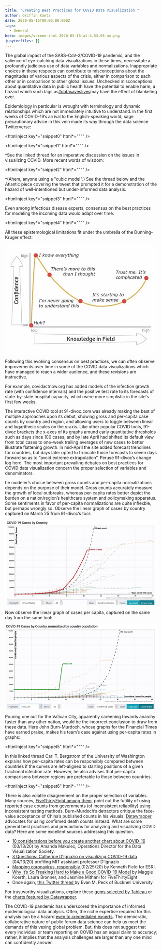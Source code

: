 ```yaml
---
title: "Creating Best Practices for COVID Data Visualization "
author: Griffin Kantz
date: 2020-05-15T00:00:00.000Z
tags:
  - General
hero: images/screen-shot-2020-05-15-at-4.53.05-am.png
jupyterfiles: []
---
```

The global impact of the SARS-CoV-2/COVID-19 pandemic, and the salience of eye-catching data visualizations in these times, necessitate a profoundly judicious use of data variables and normalizations. Inappropriate choices in these respects can contribute to misconceptions about the magnitudes of various aspects of the crisis, either in comparison to each other or in comparison to other global issues. Unchecked misconceptions about quantitative data in public health have the potential to enable harm, a hazard which such tags as[\#datasaveslives](https://twitter.com/hashtag/datasaveslives?lang=en)may have the effect of blanketing over.

Epidemiology in particular is wrought with terminology and dynamic relationships which are not immediately intuitive to understand. In the first weeks of COVID-19’s arrival to the English-speaking world, sage precautionary advice in this vein made its way through the data science Twitterverse:

<htmlinject key*\="snippet0" html*="""" />

<htmlinject key*\="snippet1" html*="""" />

^See the linked thread for an imperative discussion on the issues in visualizing COVID. More recent words of wisdom:

<htmlinject key*\="snippet2" html*="""" />

^(Ahem, anyone using a "cubic model".) See the thread below and the Atlantic piece covering the tweet that prompted it for a demonstration of the hazard of well-intentioned but under-informed data analysis.

<htmlinject key*\="snippet3" html*="""" />

Even among infectious disease experts, consensus on the best practices for modeling the incoming data would adapt over time:

<htmlinject key*\="snippet4" html*="""" />

All these epistemological limitations fit under the umbrella of the Dunning-Kruger effect:

![Dunning-Kruger Effect](images/image1.jpg "Dunning-Kruger Effect")

Following this evolving consensus on best practices, we can often observe improvements over time in some of the COVID data visualizations which have managed to reach a wider audience, and these revisions are instructive. 

For example, covidactnow.org has added models of the infection growth rate (with confidence intervals) and the positive test rate to its forecasts of state-by-state hospital capacity, which were more simplistic in the site's first few weeks. 

The interactive COVID tool at 91-divoc.com was already making the best of multiple approaches upon its debut, showing gross and per-capita case counts by country and region, and allowing users to toggle between linear and logarithmic scales on the y-axis. Like other popular COVID tools, 91-divoc brackets the x-axes of its graphs around early quantitative thresholds such as days since 100 cases, and by late April had shifted its default view from total cases to one-week trailing averages of new cases to better illustrate flattening growth. In mid-April the site added forecast trendlines for countries, but days later opted to truncate those forecasts to seven days forward so as to “avoid extreme extrapolation”. Peruse 91-divoc’s change log here. The most important prevailing debates on best practices for COVID data visualization concern the proper selection of variables and denominators.

he modeler’s choice between gross counts and per-capita normalizations depends on the purpose of their model. Gross counts accurately measure the growth of local outbreaks, whereas per-capita rates better depict the burden on a nation/region’s healthcare system and policymaking apparatus. Some sentiments in favor of per-capita normalizations are quite inflexble, but perhaps wrongly so. Observe the linear graph of cases by country captured on March 25 from 91-divoc’s tool:

![Covid Cases by Country](images/image2.jpg "Covid Cases by Country")

Now observe the linear graph of cases per capita, captured on the same day from the same tool:

![Covid Cases by Country, normalized by population](images/image3.jpg "Covid Cases by Country, normalized by population")

Pouring one out for the Vatican City, apparently careening towards anarchy faster than any other nation, would be the incorrect conclusion to draw from these data. Here John Burn-Murdoch, whose graphs for the Financial Times have earned praise, makes his team’s case against using per-capita rates in graphs:

<htmlinject key*\="snippet5" html*="""" />

In this linked thread Carl T. Bergstrom of the University of Washington explains how per-capita rates can be responsibly compared between countries if the curves are left-aligned to starting positions of a given fractional infection rate. However, he also advises that per-capita comparisons between regions are preferable to those between countries.

<htmlinject key*\="snippet6" html*="""" />

There is also volatile disagreement on the proper selection of variables. Many sources, [FiveThirtyEight among them](https://fivethirtyeight.com/features/coronavirus-case-counts-are-meaningless/), point out the futility of using reported case counts from governments (of inconsistent reliability) using inconsistent testing methods. Burn-Murdoch’s detractors critique the face-value acceptance of China’s published counts in his visuals. [Datawrapper](https://blog.datawrapper.de/coronaviruscharts/) advocates for using confirmed death counts instead. What are some general best practices and precautions for analyzing and visualizing COVID data? Here are some excellent sources addressing this question.

* [10 considerations before you create another chart about COVID-19 ](http://news.mit.edu/2020/catherine-dignazio-visualizing-covid-19-data-0414)(03/13/20) by Amanda Makulec, Operations Director for the Data Visualization Society.
* [3 Questions: Catherine D’Ignazio on visualizing COVID-19 data](http://news.mit.edu/2020/catherine-dignazio-visualizing-covid-19-data-0414) (04/13/20) profiling MIT assistant professor D’Ignazio
* [Mapping coronavirus, responsibly ](https://www.esri.com/arcgis-blog/products/product/mapping/mapping-coronavirus-responsibly/)(02/25/20) by Kenneth Field for ESRI.
* [Why It’s So Freaking Hard to Make a Good COVID-19 Model ](https://fivethirtyeight.com/features/why-its-so-freaking-hard-to-make-a-good-covid-19-model/)by Maggie Koerth, Laura Bronner, and Jasmine Mithani for FiveThirtyEight
* Once again, [this Twitter thread ](https://twitter.com/EvanMPeck/status/1235568532840120321)by Evan M. Peck of Bucknell University. 

For trustworthy visualizations, explore these [gems selected by Tableau ](https://www.tableau.com/about/blog/2020/4/most-interesting-data-vizzes-covid-19-weve-seen-media-so-far)or the [charts featured by Datawrapper](https://blog.datawrapper.de/coronaviruscharts/).

The COVID-19 pandemic has underscored the importance of informed epidemiological data analysis. Often, the niche expertise required for this analysis can be a hazard [even to credentialed experts](https://twitter.com/ferrisjabr/status/1221146622341443584). The democratic, collaborative nature of public forum data science can help us meet the demands of this vexing global problem. But, this does not suggest that every individual or team reporting on COVID has an equal claim to accuracy; rather, it implies that the analysis challenges are larger than any one mind can confidently answer.